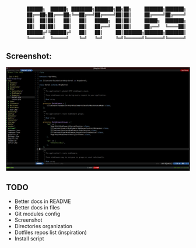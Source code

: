```
		██████╗  ██████╗ ████████╗███████╗██╗██╗     ███████╗███████╗
		██╔══██╗██╔═══██╗╚══██╔══╝██╔════╝██║██║     ██╔════╝██╔════╝
		██║  ██║██║   ██║   ██║   █████╗  ██║██║     █████╗  ███████╗
		██║  ██║██║   ██║   ██║   ██╔══╝  ██║██║     ██╔══╝  ╚════██║
		██████╔╝╚██████╔╝   ██║   ██║     ██║███████╗███████╗███████║
		╚═════╝  ╚═════╝    ╚═╝   ╚═╝     ╚═╝╚══════╝╚══════╝╚══════╝
```                                                          


## Screenshot:
![screenshot](https://github.com/diemax/dotfiles/blob/master/screenshot.png)

## TODO
* Better docs in README
* Better docs in files
* Git modules config
* Screenshot
* Directories organization
* Dotfiles repos list (inspiration)
* Install script 
